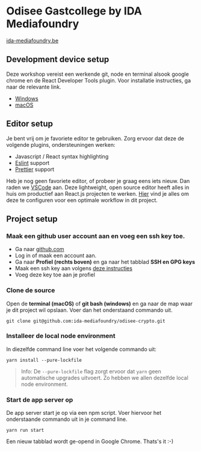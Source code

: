 # Odisee Gastcollege by IDA Mediafoundry

[ida-mediafoundry.be](https://www.ida-mediafoundry.io/)

## Development device setup

Deze workshop vereist een werkende git, node en terminal alsook google chrome
en de React Developer Tools plugin. Voor installatie instructies, ga naar de
relevante link.

*   [Windows](./docs/setup-windows.md)
*   [macOS](./docs/setup-macos.md)

## Editor setup

Je bent vrij om je favoriete editor te gebruiken. Zorg ervoor dat deze de
volgende plugins, ondersteuningen werken:

*   Javascript / React syntax highlighting
*   [Eslint](https://eslint.org) support
*   [Prettier](https://prettier.io) support

Heb je nog geen favoriete editor, of probeer je graag eens iets nieuw. Dan
raden we [VSCode](https://code.visualstudio.com/) aan. Deze lightweight, open
source editor heeft alles in huis om productief aan React.js projecten te
werken. [Hier](./docs/setup-vscode.md) vind je alles om deze te configuren voor
een optimale workflow in dit project.

## Project setup

### Maak een github user account aan en voeg een ssh key toe.

*   Ga naar [github.com](https://github.com)
*   Log in of maak een account aan.
*   Ga naar **Profiel (rechts boven)** en ga naar het tabblad **SSH en GPG keys**
*   Maak een ssh key aan volgens [deze instructies](https://help.github.com/articles/generating-an-ssh-key/)
*   Voeg deze key toe aan je profiel

### Clone de source

Open de **terminal (macOS)** of **git bash (windows)** en ga naar de map waar
je dit project wil opslaan. Voer dan het onderstaand commando uit.

```
git clone git@github.com:ida-mediafoundry/odisee-crypto.git
```

### Installeer de local node environment

In diezelfde command line voer het volgende commando uit:

```
yarn install --pure-lockfile
```

> Info: De `--pure-lockfile` flag zorgt ervoor dat `yarn` geen automatische
> upgrades uitvoert. Zo hebben we allen dezelfde local node environment.

### Start de app server op

De app server start je op via een npm script. Voer hiervoor het onderstaande
commando uit in je command line.

```
yarn run start
```

Een nieuw tabblad wordt ge-opend in Google Chrome. Thats's it :-)
